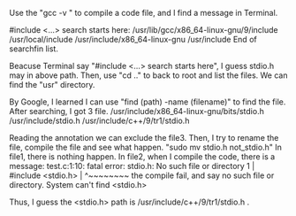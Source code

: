 Use the "gcc -v " to compile a code file, and I find a message in Terminal.

#include <...> search starts here:
 /usr/lib/gcc/x86_64-linux-gnu/9/include
 /usr/local/include
 /usr/include/x86_64-linux-gnu
 /usr/include
End of searchfin  list.

Beacuse Terminal say "#include <...> search starts here", I guess stdio.h may in above path.
Then, use "cd .." to back to root and list the files.
We can find the "usr" directory.

By Google, I learned I can use "find (path) -name (filename)" to find the file.
After searching, I got 3 file.
    /usr/include/x86_64-linux-gnu/bits/stdio.h
    /usr/include/stdio.h
    /usr/include/c++/9/tr1/stdio.h

Reading the annotation we can exclude the file3.
Then, I try to rename the file, compile the file and see what happen.
"sudo mv stdio.h not_stdio.h"
In file1, there is nothing happen.
In file2, when I compile the code, there is a message:
    test.c:1:10: fatal error: stdio.h: No such file or directory
    1 | #include <stdio.h>
      |          ^~~~~~~~~
the compile fail, and say no such file or directory.
System can't find <stdio.h>

Thus, I guess the <stdio.h> path is /usr/include/c++/9/tr1/stdio.h .